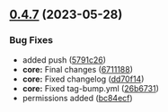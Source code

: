 ## [0.4.7](https://github.com/Yogi-Vishwas/EC2-CDKTF-TS/compare/0.4.6...0.4.7) (2023-05-28)


### Bug Fixes

* added push ([5791c26](https://github.com/Yogi-Vishwas/EC2-CDKTF-TS/commit/5791c26b9bcbdfe980e01bddca4fda9cefc6e671))
* **core:** Final changes ([6711188](https://github.com/Yogi-Vishwas/EC2-CDKTF-TS/commit/6711188dc7d0acc46ba137b3f4aa3361d8d874a1))
* **core:** Fixed changelog ([dd70f14](https://github.com/Yogi-Vishwas/EC2-CDKTF-TS/commit/dd70f14e4b7140699a46df8c143e654a5355ff6a))
* **core:** Fixed tag-bump.yml ([26b6731](https://github.com/Yogi-Vishwas/EC2-CDKTF-TS/commit/26b67310b41ca9382675e21ee2e9f20f7552bb9b))
* permissions added ([bc84ecf](https://github.com/Yogi-Vishwas/EC2-CDKTF-TS/commit/bc84ecf7618b28f7bd9b2958ef340c3e0c36b0b4))



